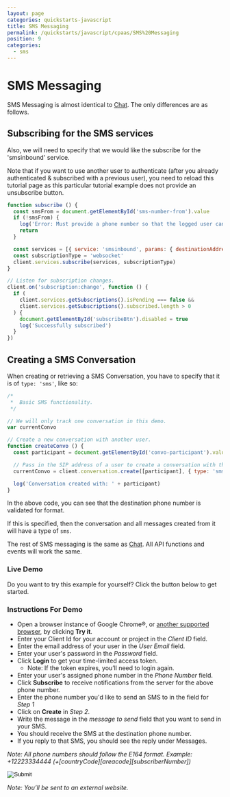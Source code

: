 ```yaml
---
layout: page
categories: quickstarts-javascript
title: SMS Messaging
permalink: /quickstarts/javascript/cpaas/SMS%20Messaging
position: 9
categories:
  - sms
---
```


# SMS Messaging

SMS Messaging is almost identical to [Chat](chat). The only differences are as follows.

## Subscribing for the SMS services

Also, we will need to specify that we would like the subscribe for the 'smsinbound' service.

Note that if you want to use another user to authenticate (after you already authenticated & subscribed with a previous user), you need to reload this tutorial page as this particular tutorial example does not provide an unsubscribe button.

```javascript
function subscribe () {
  const smsFrom = document.getElementById('sms-number-from').value
  if (!smsFrom) {
    log('Error: Must provide a phone number so that the logged user can receive sms messages.')
    return
  }

  const services = [{ service: 'smsinbound', params: { destinationAddress: smsFrom } }]
  const subscriptionType = 'websocket'
  client.services.subscribe(services, subscriptionType)
}

// Listen for subscription changes.
client.on('subscription:change', function () {
  if (
    client.services.getSubscriptions().isPending === false &&
    client.services.getSubscriptions().subscribed.length > 0
  ) {
    document.getElementById('subscribeBtn').disabled = true
    log('Successfully subscribed')
  }
})
```

## Creating a SMS Conversation

When creating or retrieving a SMS Conversation, you have to specify that it is of `type: 'sms'`, like so:

```javascript
/*
 *  Basic SMS functionality.
 */

// We will only track one conversation in this demo.
var currentConvo

// Create a new conversation with another user.
function createConvo () {
  const participant = document.getElementById('convo-participant').value

  // Pass in the SIP address of a user to create a conversation with them.
  currentConvo = client.conversation.create([participant], { type: 'sms' })

  log('Conversation created with: ' + participant)
}
```

In the above code, you can see that the destination phone number is validated for format.

If this is specified, then the conversation and all messages created from it will have a type of `sms`.

The rest of SMS messaging is the same as [Chat](chat). All API functions and events will work the same.

### Live Demo

Do you want to try this example for yourself? Click the button below to get started.

### Instructions For Demo

- Open a browser instance of Google Chrome®, or [another supported browser](get-started), by clicking **Try it**.
- Enter your Client Id for your account or project in the _Client ID_ field.
- Enter the email address of your user in the _User Email_ field.
- Enter your user's password in the _Password_ field.
- Click **Login** to get your time-limited access token.
  - Note: If the token expires, you’ll need to login again.
- Enter your user's assigned phone number in the _Phone Number_ field.
- Click **Subscribe** to receive notifications from the server for the above phone number.
- Enter the phone number you'd like to send an SMS to in the field for _Step 1_
- Click on **Create** in _Step 2_.
- Write the message in the _message to send_ field that you want to send in your SMS.
- You should receive the SMS at the destination phone number.
- If you reply to that SMS, you should see the reply under Messages.

_Note: All phone numbers should follow the E164 format. Example: +12223334444 (+[countryCode][areacode][subscriberNumber])_

<form action="https://codepen.io/pen/define" method="POST" target="_blank" class="codepen-form"><input type="hidden" name="data" value=' {&quot;js&quot;:&quot;/**\n * Javascript SDK Basic SMS Demo\n */\n\nconst client = Kandy.create({\n  subscription: {\n    expires: 3600\n  },\n  // Required: Server connection configs.\n  authentication: {\n    server: {\n      base: &apos;$KANDYFQDN$&apos;\n    },\n    clientCorrelator: &apos;sampleCorrelator&apos;\n  }\n})\n\n// Utility function for appending messages to the message div.\nfunction log (message) {\n  const textNode = document.createTextNode(message)\n  const divContainer = document.createElement(&apos;div&apos;)\n  divContainer.appendChild(textNode)\n  document.getElementById(&apos;messages&apos;).appendChild(divContainer)\n}\n\n// Create and send a message to the current conversation.\nfunction sendMessage () {\n  if (!currentConvo) {\n    log(&apos;No current conversation to send message to.&apos;)\n    return\n  }\n\n  var text = document.getElementById(&apos;message-text&apos;).value\n\n  // Create the message object, passing in the text for the message.\n  var message = currentConvo.createMessage(text)\n\n  // Send the message!\n  message.send()\n}\n\n/*\n * Listen for new messages sent or received.\n * This event occurs when a new message is added to a conversation.\n */\nclient.on(&apos;messages:change&apos;, function (event) {\n  const destination = event.destination[0]\n  log(&apos;New message in conversation with &apos; + destination)\n\n  currentConvo = client.conversation.get(destination, { type: event.type })\n\n  // If the message is in the current conversation, render it.\n  if (currentConvo.destination[0] === destination) {\n    renderMessage(client.conversation.get(currentConvo.destination, { type: event.type }), event.messageId)\n  }\n})\n\n// Display a particular message in the provided conversation.\nfunction renderMessage (convo, messageId) {\n  let message = convo.getMessage(messageId)\n\n  // Construct the text of the message to be displayed under &apos;Messages&apos; section.\n  var text = message.sender + &apos;: &apos; + message.parts[0].text\n\n  // Display the message.\n  var convoDiv = document.getElementById(&apos;convo-messages&apos;)\n  convoDiv.innerHTML += &apos;<div>&apos; + text + &apos;</div>&apos;\n}\n\n/*\n * Listen for a change in the list of conversations.\n * In our case, it will occur when we receive a message from a user that\n * we do not have a conversation created with.\n */\nclient.on(&apos;conversations:change&apos;, function (convos) {\n  log(&apos;New conversation&apos;)\n\n  if (!currentConvo) {\n    currentConvo = client.conversation.get(convos.destination[0], { type: convos.type })\n    renderMessage(currentConvo, convos.messageId)\n  }\n})\n\nfunction subscribe () {\n  const smsFrom = document.getElementById(&apos;sms-number-from&apos;).value\n  if (!smsFrom) {\n    log(&apos;Error: Must provide a phone number so that the logged user can receive sms messages.&apos;)\n    return\n  }\n\n  const services = [{ service: &apos;smsinbound&apos;, params: { destinationAddress: smsFrom } }]\n  const subscriptionType = &apos;websocket&apos;\n  client.services.subscribe(services, subscriptionType)\n}\n\n// Listen for subscription changes.\nclient.on(&apos;subscription:change&apos;, function () {\n  if (\n    client.services.getSubscriptions().isPending === false &&\n    client.services.getSubscriptions().subscribed.length > 0\n  ) {\n    document.getElementById(&apos;subscribeBtn&apos;).disabled = true\n    log(&apos;Successfully subscribed&apos;)\n  }\n})\n\nclient.on(&apos;subscription:error&apos;, function (params) {\n  log(&apos;Unable to subscribe. Error: &apos; + params.error.message)\n})\n\n/*\n *  Basic SMS functionality.\n */\n\n// We will only track one conversation in this demo.\nvar currentConvo\n\n// Create a new conversation with another user.\nfunction createConvo () {\n  const participant = document.getElementById(&apos;convo-participant&apos;).value\n\n  // Pass in the SIP address of a user to create a conversation with them.\n  currentConvo = client.conversation.create([participant], { type: &apos;sms&apos; })\n\n  log(&apos;Conversation created with: &apos; + participant)\n}\n\n/**\n * Creates a form body from an dictionary\n */\nconst cpaasAuthUrl = &apos;https://$KANDYFQDN$/cpaas/auth/v1/token&apos;\n\nfunction createFormBody (paramsObject) {\n  const keyValuePairs = Object.entries(paramsObject).map(\n    ([key, value]) => encodeURIComponent(key) + &apos;=&apos; + encodeURIComponent(value)\n  )\n  return keyValuePairs.join(&apos;&&apos;)\n}\n/**\n * Gets the tokens necessary for authentication to $KANDY$\n */\nasync function getTokens ({ clientId, username, password }) {\n  const formBody = createFormBody({\n    client_id: clientId,\n    username,\n    password,\n    grant_type: &apos;password&apos;,\n    scope: &apos;openid&apos;\n  })\n  // POST a request to create a new authentication access token.\n  const fetchResult = await fetch(cpaasAuthUrl, {\n    method: &apos;POST&apos;,\n    headers: {\n      &apos;Content-Type&apos;: &apos;application/x-www-form-urlencoded&apos;\n    },\n    body: formBody\n  })\n  // Parse the result of the fetch as a JSON format.\n  const data = await fetchResult.json()\n  return { accessToken: data.access_token, idToken: data.id_token, expiresIn: data.expires_in }\n}\nasync function login () {\n  const clientId = document.getElementById(&apos;clientId&apos;).value\n  const userEmail = document.getElementById(&apos;userEmail&apos;).value\n  const password = document.getElementById(&apos;password&apos;).value\n\n  try {\n    const { accessToken, idToken, expiresIn } = await getTokens({ clientId, username: userEmail, password })\n\n    if (!accessToken || !idToken) {\n      log(&apos;Error: Failed to get valid authentication tokens. Please check the credentials provided.&apos;)\n      return\n    }\n    client.setTokens({ accessToken, idToken })\n    document.getElementById(&apos;loginBtn&apos;).disabled = true\n    document.getElementById(&apos;subscribeBtn&apos;).disabled = false\n    log(&apos;Successfully logged in as &apos; + userEmail + &apos;. Your access token will expire in &apos; + expiresIn / 60 + &apos; minutes&apos;)\n  } catch (error) {\n    log(&apos;Error: Failed to get authentication tokens. Error: &apos; + error)\n  }\n}\n\n&quot;,&quot;html&quot;:&quot;<script src=\&quot;https://cdn.jsdelivr.net/gh/Kandy-IO/kandy-cpaas-js-sdk@874/dist/kandy.js\&quot;></script>\n<fieldset>\n  <legend>Authenticate using your account information</legend>\n  Client ID: <input type=\&quot;text\&quot; id=\&quot;clientId\&quot; /> User Email: <input type=\&quot;text\&quot; id=\&quot;userEmail\&quot; /> Password:\n  <input type=\&quot;password\&quot; id=\&quot;password\&quot; />\n  <input type=\&quot;button\&quot; id=\&quot;loginBtn\&quot; value=\&quot;Login\&quot; onclick=\&quot;login();\&quot; />\n</fieldset>\n<fieldset>\n  <legend>Subscribe to Chat Service on Websocket Channel</legend>\n  Your Phone Number: <input type=\&quot;text\&quot; id=\&quot;sms-number-from\&quot; placeholder=\&quot;+12223334444\&quot; />\n  <input type=\&quot;button\&quot; id=\&quot;subscribeBtn\&quot; disabled value=\&quot;Subscribe\&quot; onclick=\&quot;subscribe();\&quot; />\n</fieldset>\n\n<fieldset>\n  <legend>Conversations</legend>\n\n  Step 1: Enter their phone number in E164 format:\n  <input type=\&quot;text\&quot; id=\&quot;convo-participant\&quot; />\n  <br />\n  <sub><i>example:</i></sub>\n  <br />\n  <sub><i>Phone Number: +12223334444 (+[countryCode][areaCode][subscriberNumber])</i></sub>\n\n  <br /><br />\n\n  Step 2: Create!\n  <input type=\&quot;button\&quot; value=\&quot;Create\&quot; onclick=\&quot;createConvo();\&quot; />\n  <br />\n  <hr />\n\n  <input type=\&quot;button\&quot; value=\&quot;Send\&quot; onclick=\&quot;sendMessage();\&quot; />\n  message to send:\n  <input type=\&quot;text\&quot; placeholder=\&quot;Test message\&quot; id=\&quot;message-text\&quot; />\n</fieldset>\n\n<fieldset>\n  <legend>Messages</legend>\n  <div id=\&quot;convo-messages\&quot;></div>\n</fieldset>\n\n<div id=\&quot;messages\&quot;></div>\n\n&quot;,&quot;css&quot;:&quot;&quot;,&quot;title&quot;:&quot;Javascript SDK Basic SMS Demo&quot;,&quot;editors&quot;:&quot;101&quot;} '><input type="image" src="./TryItOn-CodePen.png"></form>

_Note: You’ll be sent to an external website._

